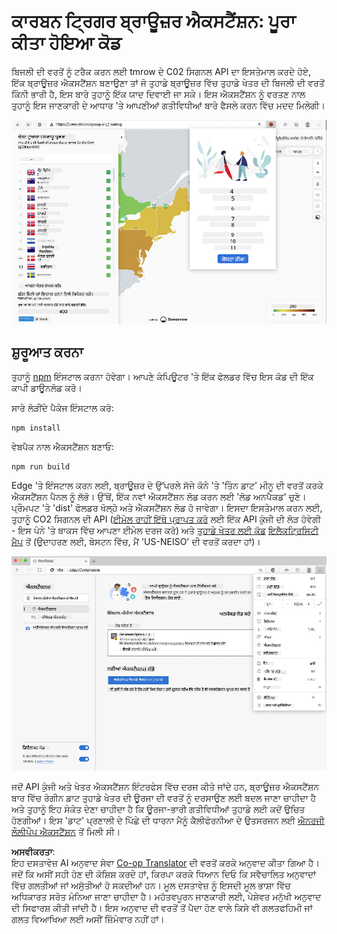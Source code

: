 <!--
CO_OP_TRANSLATOR_METADATA:
{
  "original_hash": "dd58ae1b7707034f055718c1b68bc8de",
  "translation_date": "2025-08-25T23:54:37+00:00",
  "source_file": "5-browser-extension/solution/translation/README.hi.md",
  "language_code": "pa"
}
-->
# ਕਾਰਬਨ ਟ੍ਰਿਗਰ ਬ੍ਰਾਊਜ਼ਰ ਐਕਸਟੈਂਸ਼ਨ: ਪੂਰਾ ਕੀਤਾ ਹੋਇਆ ਕੋਡ

ਬਿਜਲੀ ਦੀ ਵਰਤੋਂ ਨੂੰ ਟਰੈਕ ਕਰਨ ਲਈ tmrow ਦੇ C02 ਸਿਗਨਲ API ਦਾ ਇਸਤੇਮਾਲ ਕਰਦੇ ਹੋਏ, ਇੱਕ ਬ੍ਰਾਊਜ਼ਰ ਐਕਸਟੈਂਸ਼ਨ ਬਣਾਉਣਾ ਤਾਂ ਜੋ ਤੁਹਾਡੇ ਬ੍ਰਾਊਜ਼ਰ ਵਿੱਚ ਤੁਹਾਡੇ ਖੇਤਰ ਦੀ ਬਿਜਲੀ ਦੀ ਵਰਤੋਂ ਕਿੰਨੀ ਭਾਰੀ ਹੈ, ਇਸ ਬਾਰੇ ਤੁਹਾਨੂੰ ਇੱਕ ਯਾਦ ਦਿਵਾਈ ਜਾ ਸਕੇ। ਇਸ ਐਕਸਟੈਂਸ਼ਨ ਨੂੰ ਵਰਤਣ ਨਾਲ ਤੁਹਾਨੂੰ ਇਸ ਜਾਣਕਾਰੀ ਦੇ ਆਧਾਰ 'ਤੇ ਆਪਣੀਆਂ ਗਤੀਵਿਧੀਆਂ ਬਾਰੇ ਫੈਸਲੇ ਕਰਨ ਵਿੱਚ ਮਦਦ ਮਿਲੇਗੀ।

![ਐਕਸਟੈਂਸ਼ਨ ਸਕ੍ਰੀਨਸ਼ਾਟ](../../../../../translated_images/extension-screenshot.0e7f5bfa110e92e3875e1bc9405edd45a3d2e02963e48900adb91926a62a5807.pa.png)

## ਸ਼ੁਰੂਆਤ ਕਰਨਾ

ਤੁਹਾਨੂੰ [npm](https://npmjs.com) ਇੰਸਟਾਲ ਕਰਨਾ ਹੋਵੇਗਾ। ਆਪਣੇ ਕੰਪਿਊਟਰ 'ਤੇ ਇੱਕ ਫੋਲਡਰ ਵਿੱਚ ਇਸ ਕੋਡ ਦੀ ਇੱਕ ਕਾਪੀ ਡਾਊਨਲੋਡ ਕਰੋ।

ਸਾਰੇ ਲੋੜੀਂਦੇ ਪੈਕੇਜ ਇੰਸਟਾਲ ਕਰੋ:

```
npm install
```

ਵੇਬਪੈਕ ਨਾਲ ਐਕਸਟੈਂਸ਼ਨ ਬਣਾਓ:

```
npm run build
```

Edge 'ਤੇ ਇੰਸਟਾਲ ਕਰਨ ਲਈ, ਬ੍ਰਾਊਜ਼ਰ ਦੇ ਉੱਪਰਲੇ ਸੱਜੇ ਕੋਨੇ 'ਤੇ 'ਤਿੰਨ ਡਾਟ' ਮੀਨੂ ਦੀ ਵਰਤੋਂ ਕਰਕੇ ਐਕਸਟੈਂਸ਼ਨ ਪੈਨਲ ਨੂੰ ਲੱਭੋ। ਉੱਥੋਂ, ਇੱਕ ਨਵਾਂ ਐਕਸਟੈਂਸ਼ਨ ਲੋਡ ਕਰਨ ਲਈ 'ਲੋਡ ਅਨਪੈਕਡ' ਚੁਣੋ। ਪ੍ਰੌਮਪਟ 'ਤੇ 'dist' ਫੋਲਡਰ ਖੋਲ੍ਹੋ ਅਤੇ ਐਕਸਟੈਂਸ਼ਨ ਲੋਡ ਹੋ ਜਾਵੇਗਾ। ਇਸਦਾ ਇਸਤੇਮਾਲ ਕਰਨ ਲਈ, ਤੁਹਾਨੂੰ CO2 ਸਿਗਨਲ ਦੀ API ([ਈਮੇਲ ਰਾਹੀਂ ਇੱਥੇ ਪ੍ਰਾਪਤ ਕਰੋ](https://www.co2signal.com/) ਲਈ ਇੱਕ API ਕੁੰਜੀ ਦੀ ਲੋੜ ਹੋਵੇਗੀ - ਇਸ ਪੰਨੇ 'ਤੇ ਬਾਕਸ ਵਿੱਚ ਆਪਣਾ ਈਮੇਲ ਦਰਜ ਕਰੋ) ਅਤੇ [ਤੁਹਾਡੇ ਖੇਤਰ ਲਈ ਕੋਡ](http://api.electricitymap.org/v3/zones) [ਇਲੈਕਟ੍ਰਿਸਿਟੀ ਮੈਪ](https://www.electricitymap.org/map) ਤੋਂ (ਉਦਾਹਰਣ ਲਈ, ਬੋਸਟਨ ਵਿੱਚ, ਮੈਂ 'US-NEISO' ਦੀ ਵਰਤੋਂ ਕਰਦਾ ਹਾਂ)।

![installing](../../../../../translated_images/install-on-edge.78634f02842c48283726c531998679a6f03a45556b2ee99d8ff231fe41446324.pa.png)

ਜਦੋਂ API ਕੁੰਜੀ ਅਤੇ ਖੇਤਰ ਐਕਸਟੈਂਸ਼ਨ ਇੰਟਰਫੇਸ ਵਿੱਚ ਦਰਜ ਕੀਤੇ ਜਾਂਦੇ ਹਨ, ਬ੍ਰਾਊਜ਼ਰ ਐਕਸਟੈਂਸ਼ਨ ਬਾਰ ਵਿੱਚ ਰੰਗੀਨ ਡਾਟ ਤੁਹਾਡੇ ਖੇਤਰ ਦੀ ਊਰਜਾ ਦੀ ਵਰਤੋਂ ਨੂੰ ਦਰਸਾਉਣ ਲਈ ਬਦਲ ਜਾਣਾ ਚਾਹੀਦਾ ਹੈ ਅਤੇ ਤੁਹਾਨੂੰ ਇਹ ਸੰਕੇਤ ਦੇਣਾ ਚਾਹੀਦਾ ਹੈ ਕਿ ਊਰਜਾ-ਭਾਰੀ ਗਤੀਵਿਧੀਆਂ ਤੁਹਾਡੇ ਲਈ ਕਦੋਂ ਉਚਿਤ ਹੋਣਗੀਆਂ। ਇਸ 'ਡਾਟ' ਪ੍ਰਣਾਲੀ ਦੇ ਪਿੱਛੇ ਦੀ ਧਾਰਨਾ ਮੈਨੂੰ ਕੈਲੀਫੋਰਨੀਆ ਦੇ ਉਤਸਰਜਨ ਲਈ [ਐਨਰਜੀ ਲੌਲੀਪੌਪ ਐਕਸਟੈਂਸ਼ਨ](https://energylollipop.com/) ਤੋਂ ਮਿਲੀ ਸੀ।

**ਅਸਵੀਕਰਤਾ**:  
ਇਹ ਦਸਤਾਵੇਜ਼ AI ਅਨੁਵਾਦ ਸੇਵਾ [Co-op Translator](https://github.com/Azure/co-op-translator) ਦੀ ਵਰਤੋਂ ਕਰਕੇ ਅਨੁਵਾਦ ਕੀਤਾ ਗਿਆ ਹੈ। ਜਦੋਂ ਕਿ ਅਸੀਂ ਸਹੀ ਹੋਣ ਦੀ ਕੋਸ਼ਿਸ਼ ਕਰਦੇ ਹਾਂ, ਕਿਰਪਾ ਕਰਕੇ ਧਿਆਨ ਦਿਓ ਕਿ ਸਵੈਚਾਲਿਤ ਅਨੁਵਾਦਾਂ ਵਿੱਚ ਗਲਤੀਆਂ ਜਾਂ ਅਸੁੱਤੀਆਂ ਹੋ ਸਕਦੀਆਂ ਹਨ। ਮੂਲ ਦਸਤਾਵੇਜ਼ ਨੂੰ ਇਸਦੀ ਮੂਲ ਭਾਸ਼ਾ ਵਿੱਚ ਅਧਿਕਾਰਤ ਸਰੋਤ ਮੰਨਿਆ ਜਾਣਾ ਚਾਹੀਦਾ ਹੈ। ਮਹੱਤਵਪੂਰਨ ਜਾਣਕਾਰੀ ਲਈ, ਪੇਸ਼ੇਵਰ ਮਨੁੱਖੀ ਅਨੁਵਾਦ ਦੀ ਸਿਫਾਰਸ਼ ਕੀਤੀ ਜਾਂਦੀ ਹੈ। ਇਸ ਅਨੁਵਾਦ ਦੀ ਵਰਤੋਂ ਤੋਂ ਪੈਦਾ ਹੋਣ ਵਾਲੇ ਕਿਸੇ ਵੀ ਗਲਤਫਹਿਮੀ ਜਾਂ ਗਲਤ ਵਿਆਖਿਆ ਲਈ ਅਸੀਂ ਜ਼ਿੰਮੇਵਾਰ ਨਹੀਂ ਹਾਂ।